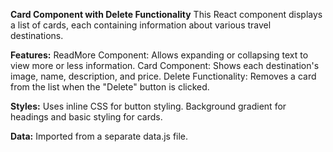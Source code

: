 **Card Component with Delete Functionality**
This React component displays a list of cards, each containing information about various travel destinations.

**Features:**
ReadMore Component: Allows expanding or collapsing text to view more or less information.
Card Component: Shows each destination's image, name, description, and price.
Delete Functionality: Removes a card from the list when the "Delete" button is clicked.

**Styles:**
Uses inline CSS for button styling.
Background gradient for headings and basic styling for cards.

**Data:**
Imported from a separate data.js file.

